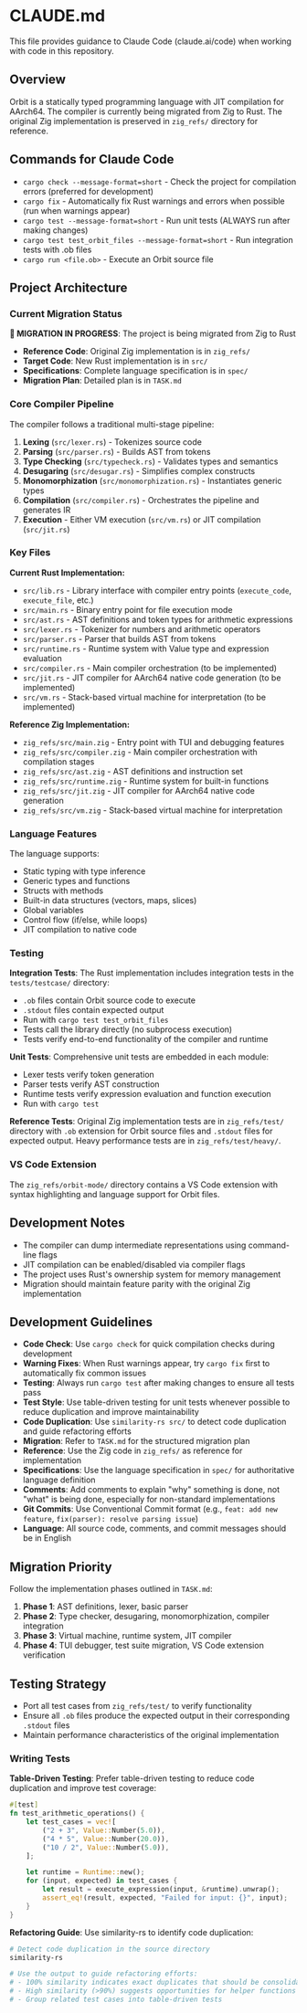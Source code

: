 # CLAUDE.md

This file provides guidance to Claude Code (claude.ai/code) when working with code in this repository.

## Overview

Orbit is a statically typed programming language with JIT compilation for AArch64. The compiler is currently being migrated from Zig to Rust. The original Zig implementation is preserved in `zig_refs/` directory for reference.

## Commands for Claude Code

- `cargo check --message-format=short` - Check the project for compilation errors (preferred for development)
- `cargo fix` - Automatically fix Rust warnings and errors when possible (run when warnings appear)
- `cargo test --message-format=short` - Run unit tests (ALWAYS run after making changes)
- `cargo test test_orbit_files --message-format=short` - Run integration tests with .ob files
- `cargo run <file.ob>` - Execute an Orbit source file

## Project Architecture

### Current Migration Status

**🚧 MIGRATION IN PROGRESS**: The project is being migrated from Zig to Rust

- **Reference Code**: Original Zig implementation is in `zig_refs/`
- **Target Code**: New Rust implementation is in `src/`
- **Specifications**: Complete language specification is in `spec/`
- **Migration Plan**: Detailed plan is in `TASK.md`

### Core Compiler Pipeline

The compiler follows a traditional multi-stage pipeline:

1. **Lexing** (`src/lexer.rs`) - Tokenizes source code
2. **Parsing** (`src/parser.rs`) - Builds AST from tokens
3. **Type Checking** (`src/typecheck.rs`) - Validates types and semantics
4. **Desugaring** (`src/desugar.rs`) - Simplifies complex constructs
5. **Monomorphization** (`src/monomorphization.rs`) - Instantiates generic types
6. **Compilation** (`src/compiler.rs`) - Orchestrates the pipeline and generates IR
7. **Execution** - Either VM execution (`src/vm.rs`) or JIT compilation (`src/jit.rs`)

### Key Files

**Current Rust Implementation:**

- `src/lib.rs` - Library interface with compiler entry points (`execute_code`, `execute_file`, etc.)
- `src/main.rs` - Binary entry point for file execution mode
- `src/ast.rs` - AST definitions and token types for arithmetic expressions
- `src/lexer.rs` - Tokenizer for numbers and arithmetic operators
- `src/parser.rs` - Parser that builds AST from tokens
- `src/runtime.rs` - Runtime system with Value type and expression evaluation
- `src/compiler.rs` - Main compiler orchestration (to be implemented)
- `src/jit.rs` - JIT compiler for AArch64 native code generation (to be implemented)
- `src/vm.rs` - Stack-based virtual machine for interpretation (to be implemented)

**Reference Zig Implementation:**

- `zig_refs/src/main.zig` - Entry point with TUI and debugging features
- `zig_refs/src/compiler.zig` - Main compiler orchestration with compilation stages
- `zig_refs/src/ast.zig` - AST definitions and instruction set
- `zig_refs/src/runtime.zig` - Runtime system for built-in functions
- `zig_refs/src/jit.zig` - JIT compiler for AArch64 native code generation
- `zig_refs/src/vm.zig` - Stack-based virtual machine for interpretation

### Language Features

The language supports:

- Static typing with type inference
- Generic types and functions
- Structs with methods
- Built-in data structures (vectors, maps, slices)
- Global variables
- Control flow (if/else, while loops)
- JIT compilation to native code

### Testing

**Integration Tests**: The Rust implementation includes integration tests in the `tests/testcase/` directory:

- `.ob` files contain Orbit source code to execute
- `.stdout` files contain expected output
- Run with `cargo test test_orbit_files`
- Tests call the library directly (no subprocess execution)
- Tests verify end-to-end functionality of the compiler and runtime

**Unit Tests**: Comprehensive unit tests are embedded in each module:

- Lexer tests verify token generation
- Parser tests verify AST construction
- Runtime tests verify expression evaluation and function execution
- Run with `cargo test`

**Reference Tests**: Original Zig implementation tests are in `zig_refs/test/` directory with `.ob` extension for Orbit source files and `.stdout` files for expected output. Heavy performance tests are in `zig_refs/test/heavy/`.

### VS Code Extension

The `zig_refs/orbit-mode/` directory contains a VS Code extension with syntax highlighting and language support for Orbit files.

## Development Notes

- The compiler can dump intermediate representations using command-line flags
- JIT compilation can be enabled/disabled via compiler flags
- The project uses Rust's ownership system for memory management
- Migration should maintain feature parity with the original Zig implementation

## Development Guidelines

- **Code Check**: Use `cargo check` for quick compilation checks during development
- **Warning Fixes**: When Rust warnings appear, try `cargo fix` first to automatically fix common issues
- **Testing**: Always run `cargo test` after making changes to ensure all tests pass
- **Test Style**: Use table-driven testing for unit tests whenever possible to reduce duplication and improve maintainability
- **Code Duplication**: Use `similarity-rs src/` to detect code duplication and guide refactoring efforts
- **Migration**: Refer to `TASK.md` for the structured migration plan
- **Reference**: Use the Zig code in `zig_refs/` as reference for implementation
- **Specifications**: Use the language specification in `spec/` for authoritative language definition
- **Comments**: Add comments to explain "why" something is done, not "what" is being done, especially for non-standard implementations
- **Git Commits**: Use Conventional Commit format (e.g., `feat: add new feature`, `fix(parser): resolve parsing issue`)
- **Language**: All source code, comments, and commit messages should be in English

## Migration Priority

Follow the implementation phases outlined in `TASK.md`:

1. **Phase 1**: AST definitions, lexer, basic parser
2. **Phase 2**: Type checker, desugaring, monomorphization, compiler integration
3. **Phase 3**: Virtual machine, runtime system, JIT compiler
4. **Phase 4**: TUI debugger, test suite migration, VS Code extension verification

## Testing Strategy

- Port all test cases from `zig_refs/test/` to verify functionality
- Ensure all `.ob` files produce the expected output in their corresponding `.stdout` files
- Maintain performance characteristics of the original implementation

### Writing Tests

**Table-Driven Testing**: Prefer table-driven testing to reduce code duplication and improve test coverage:

```rust
#[test]
fn test_arithmetic_operations() {
    let test_cases = vec![
        ("2 + 3", Value::Number(5.0)),
        ("4 * 5", Value::Number(20.0)),
        ("10 / 2", Value::Number(5.0)),
    ];

    let runtime = Runtime::new();
    for (input, expected) in test_cases {
        let result = execute_expression(input, &runtime).unwrap();
        assert_eq!(result, expected, "Failed for input: {}", input);
    }
}
```

**Refactoring Guide**: Use similarity-rs to identify code duplication:

```bash
# Detect code duplication in the source directory
similarity-rs

# Use the output to guide refactoring efforts:
# - 100% similarity indicates exact duplicates that should be consolidated
# - High similarity (>90%) suggests opportunities for helper functions
# - Group related test cases into table-driven tests
```
